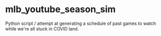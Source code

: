 # mlb_youtube_season_sim
Python script / attempt at generating a schedule of past games to watch while we're all stuck in COVID land.

